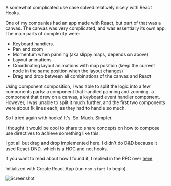A somewhat complicated use case solved relatively nicely with React Hooks.

One of my companies had an app made with React, but part of that was a canvas. The canvas was very complicated, and was essentially its own app. The main parts of complexity were:

- Keyboard handlers.
- Pan and zoom
- Momentum when panning (aka slippy maps, depends on above)
- Layout animations
- Coordinating layout animations with map position (keep the current node in the same position when the layout changes)
- Drag and drop between all combinations of the canvas and React

Using component composition, I was able to split the logic into a few components parts: a component that handled panning and zooming, a component that drew on a canvas, a keyboard event handler component. However, I was unable to split it much further, and the first two components were about 1k lines each, as they had to handle so much.

So I tried again with hooks! It's. So. Much. Simpler.

I thought it would be cool to share to share concepts on how to compose use directives to achieve something like this.

I got all but drag and drop implemented here. I didn't do D&D because it used React-DND, which is a HOC and not hooks.

If you want to read about how I found it, I replied in the RFC over [here](https://github.com/reactjs/rfcs/pull/68#issuecomment-433640113).

Initialized with Create React App (run `npm start` to begin).

![Screenshot](https://github.com/jacobp100/hooks-test/blob/master/example.png?raw=true)
